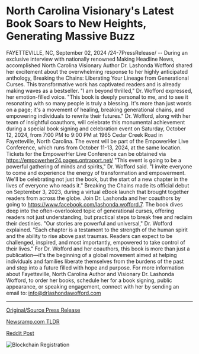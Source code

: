 # North Carolina Visionary's Latest Book Soars to New Heights, Generating Massive Buzz

FAYETTEVILLE, NC, September 02, 2024 /24-7PressRelease/ -- During an exclusive interview with nationally renowned Making Headline News, accomplished North Carolina Visionary Author Dr. Lashonda Wofford shared her excitement about the overwhelming response to her highly anticipated anthology, Breaking the Chains: Liberating Your Lineage from Generational Curses. This transformative work has captivated readers and is already making waves as a bestseller.  "I am beyond thrilled," Dr. Wofford expressed, her emotion-filled voice. "This book is deeply personal to me, and to see it resonating with so many people is truly a blessing. It's more than just words on a page; it's a movement of healing, breaking generational chains, and empowering individuals to rewrite their futures."  Dr. Wofford, along with her team of insightful coauthors, will celebrate this monumental achievement during a special book signing and celebration event on Saturday, October 12, 2024, from 7:00 PM to 9:00 PM at 1965 Cedar Creek Road in Fayetteville, North Carolina. The event will be part of the EmpowerHer Live Conference, which runs from October 11-13, 2024, at the same location.  Tickets for the EmpowerHer Live Conference can be obtained via https://empowerher24.pages.ontraport.net/  "This event is going to be a powerful gathering of minds and spirits," Dr. Wofford said. "I invite everyone to come and experience the energy of transformation and empowerment. We'll be celebrating not just the book, but the start of a new chapter in the lives of everyone who reads it."  Breaking the Chains made its official debut on September 3, 2023, during a virtual eBook launch that brought together readers from across the globe. Join Dr. Lashonda and her coauthors by going to https://www.facebook.com/lashonda.wofford.7. The book dives deep into the often-overlooked topic of generational curses, offering readers not just understanding, but practical steps to break free and reclaim their destinies.  "Our stories are powerful and universal," Dr. Wofford explained. "Each chapter is a testament to the strength of the human spirit and the ability to rise above past traumas. Readers can expect to be challenged, inspired, and most importantly, empowered to take control of their lives."  For Dr. Wofford and her coauthors, this book is more than just a publication—it's the beginning of a global movement aimed at helping individuals and families liberate themselves from the burdens of the past and step into a future filled with hope and purpose.  For more information about Fayetteville, North Carolina Author and Visionary Dr. Lashonda Wofford, to order her books, schedule her for a book signing, public appearance, or speaking engagement, connect with her by sending an email to: info@drlashondawofford.com 

---

[Original/Source Press Release](https://www.24-7pressrelease.com/press-release/513967/north-carolina-visionarys-latest-book-soars-to-new-heights-generating-massive-buzz)
                    

[Newsramp.com TLDR](None) 



[Reddit Post](https://www.reddit.com/r/BookNews/comments/1f7elsa/renowned_author_dr_lashonda_woffords_anthology/) 



![Blockchain Registration](https://cdn.newsramp.app/24-7PressRelease/qrcode/249/2/blurTntt.webp)